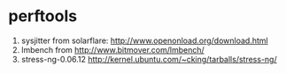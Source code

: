 # perftools
1. sysjitter from solarflare: http://www.openonload.org/download.html
2. lmbench from http://www.bitmover.com/lmbench/
3. stress-ng-0.06.12 http://kernel.ubuntu.com/~cking/tarballs/stress-ng/
